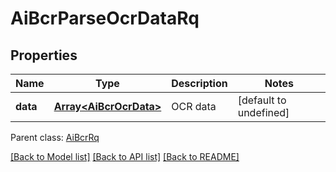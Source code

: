 
# AiBcrParseOcrDataRq

## Properties
Name | Type | Description | Notes
------------ | ------------- | ------------- | -------------
**data** | [**Array&lt;AiBcrOcrData&gt;**](AiBcrOcrData.md) | OCR data              | [default to undefined]

 Parent class: [AiBcrRq](AiBcrRq.md)

[[Back to Model list]](README.md#documentation-for-models) [[Back to API list]](README.md#documentation-for-api-endpoints) [[Back to README]](README.md)
